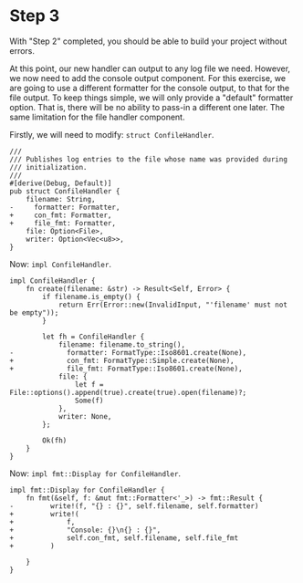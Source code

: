 # Step 3

With "Step 2" completed, you should be able to build your project without errors.

At this point, our new handler can output to any log file we need. However, we now need to add the console output component. For this exercise, we are going to use a different formatter for the console output, to that for the file output. To keep things simple, we will only provide a "default" formatter option. That is, there will be no ability to pass-in a different one later. The same limitation for the file handler component.

Firstly, we will need to modify: `struct ConfileHandler`.

```rust, no_run
///
/// Publishes log entries to the file whose name was provided during
/// initialization.
///
#[derive(Debug, Default)]
pub struct ConfileHandler {
    filename: String,
-     formatter: Formatter,
+     con_fmt: Formatter,
+     file_fmt: Formatter,
    file: Option<File>,
    writer: Option<Vec<u8>>,
}
```

Now: `impl ConfileHandler`.

```rust, no_run
impl ConfileHandler {
    fn create(filename: &str) -> Result<Self, Error> {
        if filename.is_empty() {
            return Err(Error::new(InvalidInput, "'filename' must not be empty"));
        }

        let fh = ConfileHandler {
            filename: filename.to_string(),
-             formatter: FormatType::Iso8601.create(None),
+             con_fmt: FormatType::Simple.create(None),
+             file_fmt: FormatType::Iso8601.create(None),
            file: {
                let f = File::options().append(true).create(true).open(filename)?;
                Some(f)
            },
            writer: None,
        };

        Ok(fh)
    }
}
```

Now: `impl fmt::Display for ConfileHandler`.

```rust, no_run
impl fmt::Display for ConfileHandler {
    fn fmt(&self, f: &mut fmt::Formatter<'_>) -> fmt::Result {
-         write!(f, "{} : {}", self.filename, self.formatter)
+         write!(
+             f,
+             "Console: {}\n{} : {}",
+             self.con_fmt, self.filename, self.file_fmt
+         )

    }
}
```
